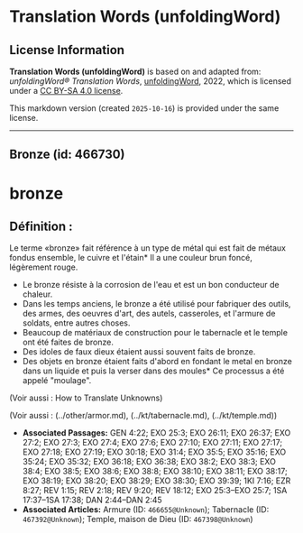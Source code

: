 # Translation Words (unfoldingWord)

## License Information

**Translation Words (unfoldingWord)** is based on and adapted from: _unfoldingWord® Translation Words_, [unfoldingWord](https://unfoldingword.org/utw), 2022, which is licensed under a [CC BY-SA 4.0 license](https://creativecommons.org/licenses/by-sa/4.0/legalcode.en).

This markdown version (created `2025-10-16`) is provided under the same license.



--------------------------------

## Bronze (id: 466730)

bronze
======

Définition :
------------

Le terme «bronze» fait référence à un type de métal qui est fait de métaux fondus ensemble, le cuivre et l'étain\* Il a une couleur brun foncé, légèrement rouge.

* Le bronze résiste à la corrosion de l'eau et est un bon conducteur de chaleur.
* Dans les temps anciens, le bronze a été utilisé pour fabriquer des outils, des armes, des oeuvres d'art, des autels, casseroles, et l'armure de soldats, entre autres choses.
* Beaucoup de matériaux de construction pour le tabernacle et le temple ont été faites de bronze.
* Des idoles de faux dieux étaient aussi souvent faits de bronze.
* Des objets en bronze étaient faits d'abord en fondant le metal en bronze dans un liquide et puis la verser dans des moules\* Ce processus a été appelé "moulage".

(Voir aussi : How to Translate Unknowns)

(Voir aussi : (../other/armor.md), (../kt/tabernacle.md), (../kt/temple.md))

* **Associated Passages:** GEN 4:22; EXO 25:3; EXO 26:11; EXO 26:37; EXO 27:2; EXO 27:3; EXO 27:4; EXO 27:6; EXO 27:10; EXO 27:11; EXO 27:17; EXO 27:18; EXO 27:19; EXO 30:18; EXO 31:4; EXO 35:5; EXO 35:16; EXO 35:24; EXO 35:32; EXO 36:18; EXO 36:38; EXO 38:2; EXO 38:3; EXO 38:4; EXO 38:5; EXO 38:6; EXO 38:8; EXO 38:10; EXO 38:11; EXO 38:17; EXO 38:19; EXO 38:20; EXO 38:29; EXO 38:30; EXO 39:39; 1KI 7:16; EZR 8:27; REV 1:15; REV 2:18; REV 9:20; REV 18:12; EXO 25:3–EXO 25:7; 1SA 17:37–1SA 17:38; DAN 2:44–DAN 2:45
* **Associated Articles:** Armure (ID: `466655@Unknown`); Tabernacle (ID: `467392@Unknown`); Temple, maison de Dieu (ID: `467398@Unknown`)

